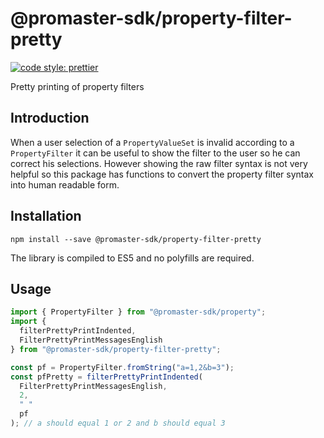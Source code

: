 # @promaster-sdk/property-filter-pretty

[![code style: prettier][prettier-image]][prettier-url]

Pretty printing of property filters

## Introduction

When a user selection of a `PropertyValueSet` is invalid according to a `PropertyFilter` it can be useful to show the filter to the user so he can correct his selections. However showing the raw filter syntax is not very helpful so this package has functions to convert the property filter syntax into human readable form.

## Installation

`npm install --save @promaster-sdk/property-filter-pretty`

The library is compiled to ES5 and no polyfills are required.

## Usage

```js
import { PropertyFilter } from "@promaster-sdk/property";
import {
  filterPrettyPrintIndented,
  FilterPrettyPrintMessagesEnglish
} from "@promaster-sdk/property-filter-pretty";

const pf = PropertyFilter.fromString("a=1,2&b=3");
const pfPretty = filterPrettyPrintIndented(
  FilterPrettyPrintMessagesEnglish,
  2,
  " "
  pf
); // a should equal 1 or 2 and b should equal 3
```

[prettier-image]: https://img.shields.io/badge/code_style-prettier-ff69b4.svg?style=flat
[prettier-url]: https://github.com/prettier/prettier
